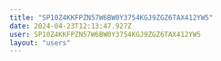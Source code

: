 ```yaml
---
title: "SP10Z4KKFPZN57W6BW0Y3754KGJ9ZGZ6TAX412YW5"
date: 2024-04-23T12:13:47.927Z
user: SP10Z4KKFPZN57W6BW0Y3754KGJ9ZGZ6TAX412YW5
layout: "users"
---
```

    